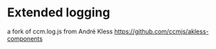 # Extended logging
a fork of ccm.log.js from André Kless https://github.com/ccmjs/akless-components
